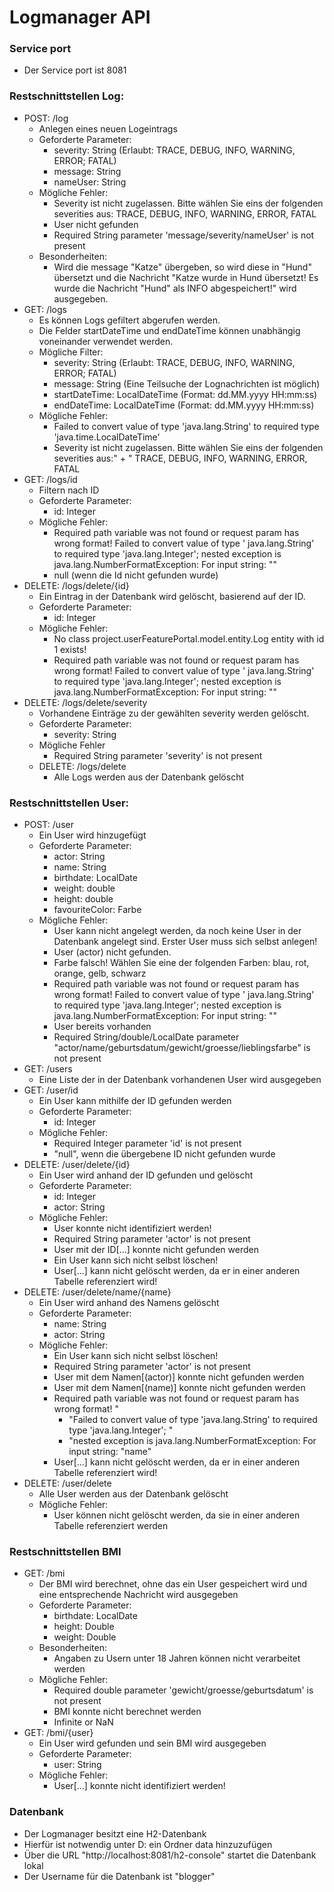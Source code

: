 # Logmanager API

### Service port

* Der Service port ist 8081

### Restschnittstellen Log:

* POST: /log
    * Anlegen eines neuen Logeintrags
    * Geforderte Parameter:
        * severity: String (Erlaubt: TRACE, DEBUG, INFO, WARNING, ERROR; FATAL)
        * message: String
        * nameUser: String
    * Mögliche Fehler:
        * Severity ist nicht zugelassen. Bitte wählen Sie eins der folgenden severities aus:
          TRACE, DEBUG, INFO, WARNING, ERROR, FATAL
        * User nicht gefunden
        * Required String parameter 'message/severity/nameUser' is not present
    * Besonderheiten:
        * Wird die message "Katze" übergeben, so wird diese in "Hund" übersetzt und die Nachricht "Katze wurde in Hund
          übersetzt!
          Es wurde die Nachricht "Hund" als INFO abgespeichert!" wird ausgegeben.
* GET: /logs
    * Es können Logs gefiltert abgerufen werden.
    * Die Felder startDateTime und endDateTime können unabhängig voneinander verwendet werden.
    * Mögliche Filter:
        * severity: String (Erlaubt: TRACE, DEBUG, INFO, WARNING, ERROR; FATAL)
        * message: String (Eine Teilsuche der Lognachrichten ist möglich)
        * startDateTime: LocalDateTime (Format: dd.MM.yyyy HH:mm:ss)
        * endDateTime: LocalDateTime (Format: dd.MM.yyyy HH:mm:ss)
    * Mögliche Fehler:
        * Failed to convert value of type 'java.lang.String' to required type 'java.time.LocalDateTime'
        * Severity ist nicht zugelassen. Bitte wählen Sie eins der folgenden severities aus:" +
          " TRACE, DEBUG, INFO, WARNING, ERROR, FATAL
* GET: /logs/id
    * Filtern nach ID
    * Geforderte Parameter:
        * id: Integer
    * Mögliche Fehler:
        * Required path variable was not found or request param has wrong format! Failed to convert value of type '
          java.lang.String' to required type 'java.lang.Integer'; nested exception is java.lang.NumberFormatException:
          For input string: ""
        * null (wenn die Id nicht gefunden wurde)
* DELETE: /logs/delete/{id}
    * Ein Eintrag in der Datenbank wird gelöscht, basierend auf der ID.
    * Geforderte Parameter:
        * id: Integer
    * Mögliche Fehler:
        * No class project.userFeaturePortal.model.entity.Log entity with id 1 exists!
        * Required path variable was not found or request param has wrong format! Failed to convert value of type '
          java.lang.String' to required type 'java.lang.Integer'; nested exception is java.lang.NumberFormatException:
          For input string: ""
* DELETE: /logs/delete/severity
    * Vorhandene Einträge zu der gewählten severity werden gelöscht.
    * Geforderte Parameter:
        * severity: String
    * Mögliche Fehler
        * Required String parameter 'severity' is not present
    * DELETE: /logs/delete
        * Alle Logs werden aus der Datenbank gelöscht

### Restschnittstellen User:

* POST: /user
    * Ein User wird hinzugefügt
    * Geforderte Parameter:
        * actor: String
        * name: String
        * birthdate: LocalDate
        * weight: double
        * height: double
        * favouriteColor: Farbe
    * Mögliche Fehler:
        * User kann nicht angelegt werden, da noch keine User in der Datenbank angelegt sind. Erster User muss sich
          selbst anlegen!
        * User (actor) nicht gefunden.
        * Farbe falsch! Wählen Sie eine der folgenden Farben: blau, rot, orange, gelb, schwarz
        * Required path variable was not found or request param has wrong format! Failed to convert value of type '
          java.lang.String' to required type 'java.lang.Integer'; nested exception is java.lang.NumberFormatException:
          For input string: ""
        * User bereits vorhanden
        * Required String/double/LocalDate parameter "actor/name/geburtsdatum/gewicht/groesse/lieblingsfarbe" is not
          present
* GET: /users
    * Eine Liste der in der Datenbank vorhandenen User wird ausgegeben
* GET: /user/id
    * Ein User kann mithilfe der ID gefunden werden
    * Geforderte Parameter:
        * id: Integer
    * Mögliche Fehler:
        * Required Integer parameter 'id' is not present
        * "null", wenn die übergebene ID nicht gefunden wurde
* DELETE: /user/delete/{id}
    * Ein User wird anhand der ID gefunden und gelöscht
    * Geforderte Parameter:
        * id: Integer
        * actor: String
    * Mögliche Fehler:
        * User konnte nicht identifiziert werden!
        * Required String parameter 'actor' is not present
        * User mit der ID[...] konnte nicht gefunden werden
        * Ein User kann sich nicht selbst löschen!
        * User[...] kann nicht gelöscht werden, da er in einer anderen Tabelle referenziert wird!
* DELETE: /user/delete/name/{name}
    * Ein User wird anhand des Namens gelöscht
    * Geforderte Parameter:
        * name: String
        * actor: String
    * Mögliche Fehler:
        * Ein User kann sich nicht selbst löschen!
        * Required String parameter 'actor' is not present
        * User mit dem Namen[(actor)] konnte nicht gefunden werden
        * User mit dem Namen[(name)] konnte nicht gefunden werden
        * Required path variable was not found or request param has wrong format! "
            + "Failed to convert value of type 'java.lang.String' to required type 'java.lang.Integer'; "
            + "nested exception is java.lang.NumberFormatException: For input string: \"name\"
        * User[...] kann nicht gelöscht werden, da er in einer anderen Tabelle referenziert wird!
* DELETE: /user/delete
    * Alle User werden aus der Datenbank gelöscht
    * Mögliche Fehler:
        * User können nicht gelöscht werden, da sie in einer anderen Tabelle referenziert werden

### Restschnittstellen BMI

* GET: /bmi
    * Der BMI wird berechnet, ohne das ein User gespeichert wird und eine entsprechende Nachricht wird ausgegeben
    * Geforderte Parameter:
        * birthdate: LocalDate
        * height: Double
        * weight: Double
    * Besonderheiten:
        * Angaben zu Usern unter 18 Jahren können nicht verarbeitet werden
    * Mögliche Fehler:
        * Required double parameter 'gewicht/groesse/geburtsdatum' is not present
        * BMI konnte nicht berechnet werden
        * Infinite or NaN
* GET: /bmi/{user}
    * Ein User wird gefunden und sein BMI wird ausgegeben
    * Geforderte Parameter:
        * user: String
    * Mögliche Fehler:
        * User[...] konnte nicht identifiziert werden!

### Datenbank

* Der Logmanager besitzt eine H2-Datenbank
* Hierfür ist notwendig unter D: ein Ordner data hinzuzufügen
* Über die URL "http://localhost:8081/h2-console" startet die Datenbank lokal
* Der Username für die Datenbank ist "blogger"